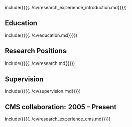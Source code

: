 include({{{{../cv/research_experience_introduction.md}}}})

## Education

include({{{{../cv/education.md}}}})

## Research Positions

include({{{{../cv/research.md}}}})

## Supervision

include({{{{../cv/supervision.md}}}})

## CMS collaboration: 2005 – Present

include({{{{../cv/research_experience_cms.md}}}})

